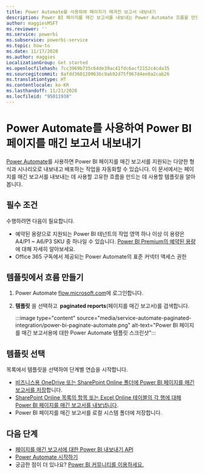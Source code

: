 ```yaml
---
title: Power Automate를 사용하여 페이지가 매겨진 보고서 내보내기
description: Power BI 페이지를 매긴 보고서를 내보내는 Power Automate 흐름을 만드는 방법을 알아봅니다.
author: maggiesMSFT
ms.reviewer: ''
ms.service: powerbi
ms.subservice: powerbi-service
ms.topic: how-to
ms.date: 11/17/2020
ms.author: maggies
LocalizationGroup: Get started
ms.openlocfilehash: 7cc3969b735c64de39ac41fdc6acf2152c4cda35
ms.sourcegitcommit: 8afdd3601209636c9ab92d75f967d4ee0a2cab26
ms.translationtype: HT
ms.contentlocale: ko-KR
ms.lasthandoff: 11/21/2020
ms.locfileid: "95011938"
---
```

# <a name="export-power-bi-paginated-reports-with-power-automate"></a>Power Automate를 사용하여 Power BI 페이지를 매긴 보고서 내보내기

[Power Automate](/power-automate/getting-started)를 사용하면 Power BI 페이지를 매긴 보고서를 지원되는 다양한 형식과 시나리오로 내보내고 배포하는 작업을 자동화할 수 있습니다. 이 문서에서는 페이지를 매긴 보고서를 내보내는 데 사용할 고유한 흐름을 만드는 데 사용할 템플릿을 알아봅니다.  

## <a name="prerequisites"></a>필수 조건  

수행하려면 다음이 필요합니다.

- 예약된 용량으로 지원되는 Power BI 테넌트의 작업 영역 하나 이상 이 용량은 A4/P1 ~ A6/P3 SKU 중 하나일 수 있습니다. [Power BI Premium의 예약된 용량](../admin/service-premium-what-is.md)에 대해 자세히 알아보세요.
- Office 365 구독에서 제공되는 Power Automate의 표준 커넥터 액세스 권한

## <a name="create-a-flow-from-a-template"></a>템플릿에서 흐름 만들기 

1. Power Automate [flow.microsoft.com](https://flow.microsoft.com/)에 로그인합니다. 
1. **템플릿** 을 선택하고  **paginated reports**(페이지를 매긴 보고서)를 검색합니다. 

    :::image type="content" source="media/service-automate-paginated-integration/power-bi-paginate-automate.png" alt-text="Power BI 페이지를 매긴 보고서용에 대한 Power Automate 템플릿 스크린샷":::

## <a name="select-a-template"></a>템플릿 선택 

목록에서 템플릿을 선택하여 단계별 연습을 시작합니다.  

- [비즈니스용 OneDrive 또는 SharePoint Online 폴더에 Power BI 페이지를 매긴 보고서를 저장](service-automate-paginated-onedrive-sharepoint.md)합니다.  
- [SharePoint Online 목록의 항목 또는 Excel Online 테이블의 각 행에 대해 Power BI 페이지를 매긴 보고서를 내보냅니다](service-automate-paginated-excel-sharepoint-list.md).
- Power BI 페이지를 매긴 보고서를 로컬 시스템 폴더에 저장합니다.

## <a name="next-steps"></a>다음 단계

- [페이지를 매긴 보고서에 대한 Power BI 내보내기 API](../developer/embedded/export-paginated-report.md)
- [Power Automate 시작하기](/power-automate/getting-started/)
- 궁금한 점이 더 있나요? [Power BI 커뮤니티를 이용하세요.](https://community.powerbi.com/)

